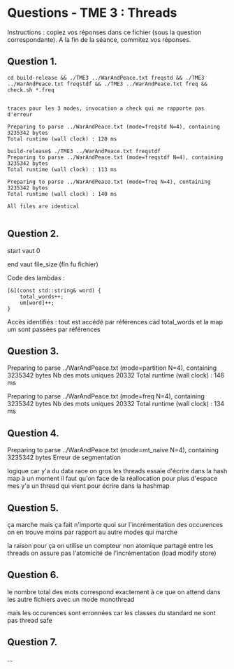 # Questions - TME 3 : Threads

Instructions : copiez vos réponses dans ce fichier (sous la question correspondante). A la fin de la séance, commitez vos réponses.

## Question 1.

```
cd build-release && ./TME3 ../WarAndPeace.txt freqstd && ./TME3 ../WarAndPeace.txt freqstdf && ./TME3 ../WarAndPeace.txt freq && check.sh *.freq


traces pour les 3 modes, invocation a check qui ne rapporte pas d'erreur

Preparing to parse ../WarAndPeace.txt (mode=freqstd N=4), containing 3235342 bytes
Total runtime (wall clock) : 120 ms

build-release$ ./TME3 ../WarAndPeace.txt freqstdf
Preparing to parse ../WarAndPeace.txt (mode=freqstdf N=4), containing 3235342 bytes
Total runtime (wall clock) : 113 ms

Preparing to parse ../WarAndPeace.txt (mode=freq N=4), containing 3235342 bytes
Total runtime (wall clock) : 140 ms

All files are identical


```

## Question 2.

start vaut 0

end vaut file_size  (fin fu fichier)

Code des lambdas :
```
[&](const std::string& word) {
    total_words++;
    um[word]++;
}
```

Accès identifiés : tout est accédé par références càd total_words et la map um sont 
passées par références


## Question 3.

Preparing to parse ../WarAndPeace.txt (mode=partition N=4), containing 3235342 bytes
Nb des mots uniques 20332
Total runtime (wall clock) : 146 ms

Preparing to parse ../WarAndPeace.txt (mode=freq N=4), containing 3235342 bytes
Nb des mots uniques 20332
Total runtime (wall clock) : 134 ms

## Question 4.
Preparing to parse ../WarAndPeace.txt (mode=mt_naive N=4), containing 3235342 bytes
Erreur de segmentation

logique car y'a du data race on gros les threads essaie d'écrire dans la hash map 
à un moment il faut qu'on face de la réallocation pour plus d'espace mes y'a un thread qui vient pour écrire dans
la hashmap

## Question 5.
ça marche mais ça fait n'importe quoi sur l'incrémentation des occurences on en trouve moins par rapport au autre modes qui marche

la raison pour ça on utilise un compteur non atomique partagé entre les threads 
on assure pas l'atomicité de l'incrémentation 
(load modify store)

## Question 6.
le nombre total des mots correspond exactement à ce que on attend dans les autre fichiers avec un mode monothread 

mais les occurences sont erronnées car les classes du standard ne sont pas thread safe

## Question 7.
...


